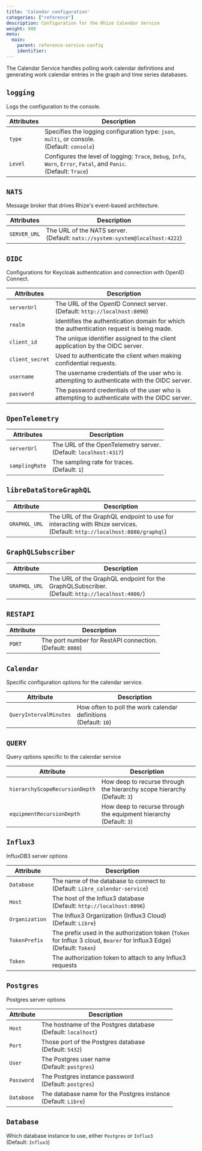 ```yaml
---
title: 'Calendar configuration'
categories: ["reference"]
description: Configuration for the Rhize Calendar Service
weight: 900
menu:
  main:
    parent: reference-service-config
    identifier:
---
```


 The Calendar Service handles polling work calendar definitions and generating work calendar entries in the graph and time series databases.

## `logging`

 Logs the configuration to the console.

| Attributes          | Description                                                                                                                                                                                    |
|---------------------|------------------------------------------------------------------------------------------------------------------------------------------------------------------------------------------------|
| `type`              | Specifies the logging configuration type: `json`, `multi`, or console. <br />(Default: `console`)                                                                                   |                                                                                                                                                 
| `Level`             | Configures the level of logging: `Trace`, `Debug`, `Info`, `Warn`, `Error`, `Fatal`, and `Panic`. <br />(Default: `Trace`)                                                                     |

## `NATS`

 Message broker that drives Rhize's event-based architecture.

| Attributes          | Description                                                                                                                                                                                    |
|---------------------|------------------------------------------------------------------------------------------------------------------------------------------------------------------------------------------------|
| `SERVER_URL`         | The URL of the NATS server. <br />(Default: `nats://system:system@localhost:4222`)                                                              |


## `OIDC`

 Configurations for Keycloak authentication and connection with OpenID Connect.

| Attributes          | Description                                                                                                                                                                                    |
|---------------------|------------------------------------------------------------------------------------------------------------------------------------------------------------------------------------------------|
| `serverUrl`         | The URL of the OpenID Connect server. <br />(Default: `http://localhost:8090`)    |                                                                                                                    
| `realm`             | Identifies the authentication domain for which the authentication request is being made.                                                                              |
| `client_id`         | The unique identifier assigned to the client application by the OIDC server.                                                                                      |
| `client_secret`     | Used to authenticate the client when making confidential requests.                                                                       |
| `username`          | The username credentials of the user who is attempting to authenticate with the OIDC server.                                                           |
| `password`          | The password credentials of the user who is attempting to authenticate with the OIDC server.                                                                         |

## `OpenTelemetry`

| Attributes          | Description                                                                                                                                                                                    |
|---------------------|------------------------------------------------------------------------------------------------------------------------------------------------------------------------------------------------|
| `serverUrl`         | The URL of the OpenTelemetry server. <br />(Default: `localhost:4317`)                                                                                                                         | 
| `samplingRate`      | The sampling rate for traces. <br />(Default: `1`)                                   |

## `libreDataStoreGraphQL`

| Attribute | Description |
|---------------------|------------------------------------------------------------------------------------------------------------------------------------------------------------------------------------------------|
| `GRAPHQL_URL`         | The URL of the GraphQL endpoint to use for interacting with Rhize services. <br />(Default: `http://localhost:8080/graphql`) |

## `GraphQLSubscriber`

| Attribute | Description |
|---------------------|------------------------------------------------------------------------------------------------------------------------------------------------------------------------------------------------|
| `GRAPHQL_URL`         | The URL of the GraphQL endpoint for the GraphQLSubscriber. <br />(Default: `http://localhost:4000/`)|

## `RESTAPI`

| Attribute | Description |
|---------------------|------------------------------------------------------------------------------------------------------------------------------------------------------------------------------------------------|
| `PORT`         | The port number for RestAPI connection.  <br />(Default: `8080`)                                                                                                                                    |

## `Calendar`

Specific configuration options for the calendar service.

| Attribute | Description |
|---------------------|------------------------------------------------------------------------------------------------------------------------------------------------------------------------------------------------|
| `QueryIntervalMinutes`         | How often to poll the work calendar definitions <br />(Default: `10`)|

## `QUERY`

Query options specific to the calendar service

| Attribute | Description |
|---------------------|------------------------------------------------------------------------------------------------------------------------------------------------------------------------------------------------|
| `hierarchyScopeRecursionDepth`         | How deep to recurse through the hierarchy scope hierarchy <br />(Default: `3`)|
| `equipmentRecursionDepth`         | How deep to recurse through the equipment hierarchy <br />(Default: `3`)|

## `Influx3`

InfluxDB3 server options

| Attribute | Description |
|---------------------|------------------------------------------------------------------------------------------------------------------------------------------------------------------------------------------------|
| `Database`         | The name of the database to connect to <br />(Default: `Libre_calendar-service`)|
| `Host`         | The host of the Influx3 database <br />(Default: `http://localhost:8096`)|
| `Organization`         | The Influx3 Organization (Influx3 Cloud) <br />(Default: `Libre`)|
| `TokenPrefix`         | The prefix used in the authorization token (`Token` for Influx 3 cloud, `Bearer` for Influx3 Edge) <br />(Default: `Token`)|
| `Token`         | The authorization token to attach to any Influx3 requests|

## `Postgres`

Postgres server options

| Attribute | Description |
|---------------------|------------------------------------------------------------------------------------------------------------------------------------------------------------------------------------------------|
| `Host`         | The hostname of the Postgres database <br />(Default: `localhost`)|
| `Port`         | Those port of the Postgres database <br />(Default: `5432`)|
| `User`         | The Postgres user name <br />(Default: `postgres`)|
| `Password`         | The Postgres instance password <br />(Default: `postgres`)|
| `Database`         | The database name for the Postgres instance <br />(Default: `Libre`)|

## `Database`

Which database instance to use, either `Postgres` or `Influx3` <br />(Default: `Influx3`)
